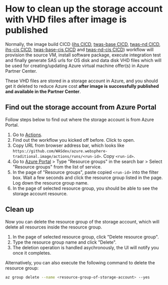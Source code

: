 # How to clean up the storage account with VHD files after image is published

Normally, the image build CICD ([ihs CICD](../.github/workflows/ihsBuild.yml), [twas-base CICD](../.github/workflows/twas-baseBuild.yml), [twas-nd CICD](../.github/workflows/twas-ndBuild.yml), [ihs-cis CICD](../.github/workflows/ihs-cisBuild.yml), [twas-base-cis CICD](../.github/workflows/twas-base-cisBuild.yml) and [twas-nd-cis CICD](../.github/workflows/twas-nd-cisBuild.yml)) workflow will provision the source VM, install software package, execute integration test and finally generate SAS urls for OS disk and data disk VHD files which will be used for creating/updating Azure virtual machine offer(s) in Azure Partner Center. 

These VHD files are stored in a storage account in Azure, and you should get it deleted to reduce Azure cost **after image is successfully published and available in the Partner Center**.

## Find out the storage account from Azure Portal

Follow steps below to find out where the storage account is from Azure Portal.

1. Go to [Actions](https://github.com/WASdev/azure.websphere-traditional.image/actions).
1. Find out the workflow you kicked off before. Click to open.
1. Copy URL from browser address bar, which looks like `https://github.com/WASdev/azure.websphere-traditional.image/actions/runs/<run-id>`. Copy `<run-id>`.
1. Go to [Azure Portal](https://portal.azure.com/#home) > Type "Resource groups" in the search bar > Select "Resource groups" from the list of service.
1. In the page of "Resource groups", paste copied `<run-id>` into the filter box. Wait a few seconds and click the resource group listed in the page. Log down the resource group name.
1. In the page of selected resource group, you should be able to see the storage account resource.

## Clean up

Now you can delete the resource group of the storage account, which will delete all resources inside the resource group.

1. In the page of selected resource group, click "Delete resource group".
1. Type the resource group name and click "Delete".
1. The deletion operation is handled asychronously, the UI will notify you once it completes.

Alternatively, you can also execute the following command to delete the resource group:

```bash
az group delete --name <resource-group-of-storage-account> --yes 
```
